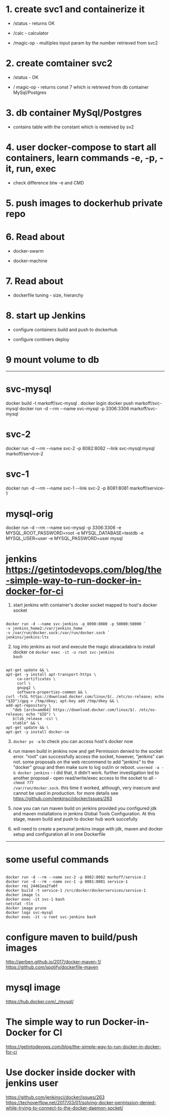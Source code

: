 # 1. create svc1 and containerize it

- /status - returns OK

- /calc - calculator

- /magic-op - multiples input param by the number retrieved from svc2

# 2. create comtainer svc2

- /status - OK

- / magic-op - returns const 7 which is retrieved from db container MySql/Postgres    

# 3. db container MySql/Postgres

- contains table with the constant which is reeteived by sv2

# 4. user docker-compose to start all containers, learn commands -e, -p, -it, run, exec
- check difference btw -e and CMD

# 5. push images to dockerhub private repo

# 6. Read about

- docker-swarm

- docker-machine

# 7. Read about

- dockerfile tuning - size, hierarchy

# 8. start up Jenkins

- configure containers build and push to dockerhub

- configure continers deploy

# 9 mount volume to db

-----------------------------

# svc-mysql
docker build -t markoff/svc-mysql .
docker login
docker push markoff/svc-mysql
docker run -d --rm --name svc-mysql -p 3306:3306 markoff/svc-mysql

# svc-2
docker run -d --rm --name svc-2 -p 8082:8082 --link svc-mysql:mysql markoff/service-2

# svc-1
docker run -d --rm --name svc-1 --link svc-2 -p 8081:8081 markoff/service-1

# mysql-orig
docker run -d --rm --name svc-mysql -p 3306:3306 -e MYSQL_ROOT_PASSWORD=root -e MYSQL_DATABASE=testdb -e MYSQL_USER=user -e MYSQL_PASSWORD=user mysql

# jenkins https://getintodevops.com/blog/the-simple-way-to-run-docker-in-docker-for-ci
1. start jenkins with container's docker socket mapped to host's docker socket
<code>
docker run -d --name svc-jenkins -p 8090:8080 -p 50000:50000 `
-v jenkins_home2:/var/jenkins_home `
-v /var/run/docker.sock:/var/run/docker.sock `
jenkins/jenkins:lts
</code>

2. log into jenkins as root and execute the magic abracadabra to install docker ce 
<code>docker exec -it -u root svc-jenkins bash</code>

<code>
apt-get update && \
apt-get -y install apt-transport-https \
     ca-certificates \
     curl \
     gnupg2 \
     software-properties-common && \
curl -fsSL https://download.docker.com/linux/$(. /etc/os-release; echo "$ID")/gpg > /tmp/dkey; apt-key add /tmp/dkey && \
add-apt-repository \
   "deb [arch=amd64] https://download.docker.com/linux/$(. /etc/os-release; echo "$ID") \
   $(lsb_release -cs) \
   stable" && \
apt-get update && \
apt-get -y install docker-ce
</code>

3. <code>docker ps -a</code> to check you can access host's docker now

4. run maven build in jenkins now and get Permission denied to the socket error. "root" can successfully access the socket, 
however, "jenkins" can not. some proposals on the web recommend to add "jenkins" to the "docker" group and then make sure to
log out/in or reboot. <code>usermod -a -G docker jenkins</code> - i did that, it didn't work. further investigation led 
to another proposal - open read/write/exec access to the socket to all - <code>chmod 777 /var/run/docker.sock</code>.
this time it worked, although, very insecure and cannot be used in production. 
for more details see <link>https://github.com/jenkinsci/docker/issues/263</link>

5. now you can run maven build on jenkins provided you configured jdk and maven installations in jenkins Global Tools 
Configuration. At this stage, maven build and push to docker hub work succefully

6. will need to create a personal jenkins image with jdk, maven and docker setup and configuration all in one Dockerfile

-------------------

# some useful commands
<code>
docker run -d --rm --name svc-2 -p 8082:8082 markoff/service-2
docker run -d --rm --name svc-1 -p 8081:8081 service-1
docker rmi 24461ea2fa0f
docker build -t service-1 /src/docker/dockerservices/service-1
docker image ls
docker exec -it svc-1 bash
netstat -tln
docker image prune
docker logs svc-mysql
docker exec -it -u root svc-jenkins bash
</code>


# configure maven to build/push images
http://aerben.github.io/2017/docker-maven-1/
https://github.com/spotify/dockerfile-maven

# mysql image
https://hub.docker.com/_/mysql/

# The simple way to run Docker-in-Docker for CI
https://getintodevops.com/blog/the-simple-way-to-run-docker-in-docker-for-ci
# Use docker inside docker with jenkins user
https://github.com/jenkinsci/docker/issues/263
https://techoverflow.net/2017/03/01/solving-docker-permission-denied-while-trying-to-connect-to-the-docker-daemon-socket/